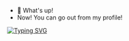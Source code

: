 - 👋 What's up!
- Now! You can go out from my profile!

[![Typing SVG](https://readme-typing-svg.demolab.com?font=Fira+Code&pause=1000&width=435&lines=WHATS+UP)](https://git.io/typing-svg)
